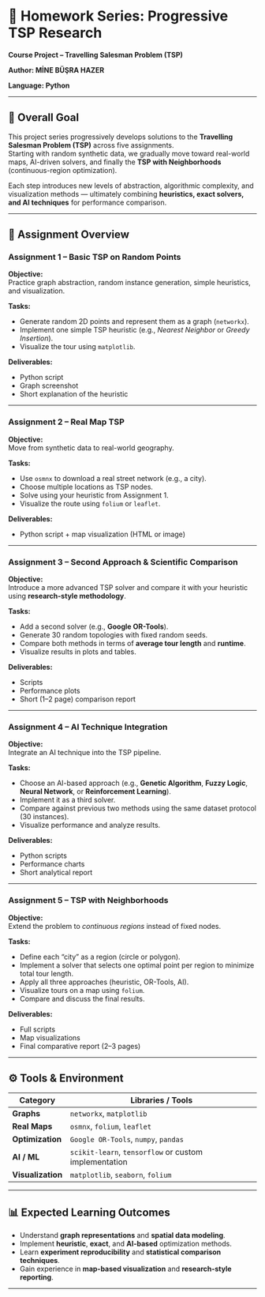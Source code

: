 # 🧭 Homework Series: Progressive TSP Research  
**Course Project – Travelling Salesman Problem (TSP)** 
 
**Author: MİNE BÜŞRA HAZER**

**Language: Python** 

---

## 🎯 Overall Goal

This project series progressively develops solutions to the **Travelling Salesman Problem (TSP)** across five assignments.  
Starting with random synthetic data, we gradually move toward real-world maps, AI-driven solvers, and finally the **TSP with Neighborhoods** (continuous-region optimization).

Each step introduces new levels of abstraction, algorithmic complexity, and visualization methods — ultimately combining **heuristics, exact solvers, and AI techniques** for performance comparison.

---

## 🧩 Assignment Overview

### **Assignment 1 – Basic TSP on Random Points**
**Objective:**  
Practice graph abstraction, random instance generation, simple heuristics, and visualization.

**Tasks:**  
- Generate random 2D points and represent them as a graph (`networkx`).  
- Implement one simple TSP heuristic (e.g., *Nearest Neighbor* or *Greedy Insertion*).  
- Visualize the tour using `matplotlib`.  

**Deliverables:**  
- Python script  
- Graph screenshot  
- Short explanation of the heuristic 

---

### **Assignment 2 – Real Map TSP**
**Objective:**  
Move from synthetic data to real-world geography.

**Tasks:**  
- Use `osmnx` to download a real street network (e.g., a city).  
- Choose multiple locations as TSP nodes.  
- Solve using your heuristic from Assignment 1.  
- Visualize the route using `folium` or `leaflet`.  

**Deliverables:**  
- Python script + map visualization (HTML or image)  

---

### **Assignment 3 – Second Approach & Scientific Comparison**
**Objective:**  
Introduce a more advanced TSP solver and compare it with your heuristic using **research-style methodology**.

**Tasks:**  
- Add a second solver (e.g., **Google OR-Tools**).  
- Generate 30 random topologies with fixed random seeds.  
- Compare both methods in terms of **average tour length** and **runtime**.  
- Visualize results in plots and tables.  

**Deliverables:**  
- Scripts  
- Performance plots  
- Short (1–2 page) comparison report  

---

### **Assignment 4 – AI Technique Integration**
**Objective:**  
Integrate an AI technique into the TSP pipeline.

**Tasks:**  
- Choose an AI-based approach (e.g., **Genetic Algorithm**, **Fuzzy Logic**, **Neural Network**, or **Reinforcement Learning**).  
- Implement it as a third solver.  
- Compare against previous two methods using the same dataset protocol (30 instances).  
- Visualize performance and analyze results.  

**Deliverables:**  
- Python scripts  
- Performance charts  
- Short analytical report  

---

### **Assignment 5 – TSP with Neighborhoods**
**Objective:**  
Extend the problem to *continuous regions* instead of fixed nodes.

**Tasks:**  
- Define each “city” as a region (circle or polygon).  
- Implement a solver that selects one optimal point per region to minimize total tour length.  
- Apply all three approaches (heuristic, OR-Tools, AI).  
- Visualize tours on a map using `folium`.  
- Compare and discuss the final results.  

**Deliverables:**  
- Full scripts  
- Map visualizations  
- Final comparative report (2–3 pages)  

---

## ⚙️ Tools & Environment

| Category | Libraries / Tools |
|-----------|------------------|
| **Graphs** | `networkx`, `matplotlib` |
| **Real Maps** | `osmnx`, `folium`, `leaflet` |
| **Optimization** | `Google OR-Tools`, `numpy`, `pandas` |
| **AI / ML** | `scikit-learn`, `tensorflow` or custom implementation |
| **Visualization** | `matplotlib`, `seaborn`, `folium` |

---

## 📊 Expected Learning Outcomes

- Understand **graph representations** and **spatial data modeling**.  
- Implement **heuristic**, **exact**, and **AI-based** optimization methods.  
- Learn **experiment reproducibility** and **statistical comparison techniques**.  
- Gain experience in **map-based visualization** and **research-style reporting**.  

---
